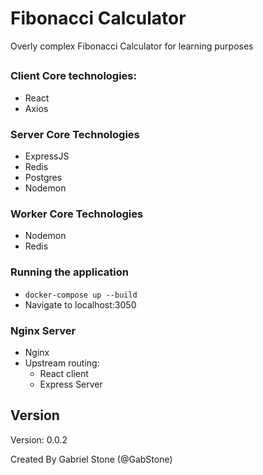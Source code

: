 # Fibonacci Calculator
Overly complex Fibonacci Calculator for learning purposes 

##


### Client Core technologies:
- React
- Axios

### Server Core Technologies
- ExpressJS
- Redis
- Postgres
- Nodemon

### Worker Core Technologies
- Nodemon
- Redis

### Running the application
- `docker-compose up --build`
- Navigate to localhost:3050

### Nginx Server
- Nginx
- Upstream routing: 
    - React client
    - Express Server 

## Version
Version: 0.0.2

Created By Gabriel Stone (@GabStone)
